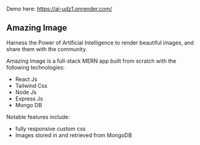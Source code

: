 Demo here: https://ai-udz1.onrender.com/

## Amazing Image
Harness the Power of Artificial Intelligence to render beautiful images, and share them with the community.

Amazing Image is a full-stack MERN app built from scratch with the following technologies:

- React Js
- Tailwind Css
- Node Js
- Express Js
- Mongo DB


Notable features include:
- fully responsive custom css 
- Images stored in and retrieved from MongoDB
